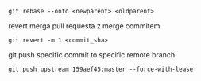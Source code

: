 ```
git rebase --onto <newparent> <oldparent>
```

revert merga pull requesta z merge commitem
```
git revert -m 1 <commit_sha>
```

git push specific commit to specific remote branch
```
git push upstream 159aef45:master --force-with-lease
```
